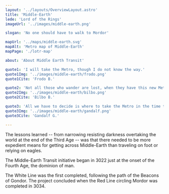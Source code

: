 ```yaml
---
layout: '../layouts/OverviewLayout.astro'
title: 'Middle-Earth'
lede: 'Lord of the Rings'
imageUrl: '../images/middle-earth.png'

slogan: 'No one should have to walk to Mordor'

mapUrl: '../maps/middle-earth.svg'
mapAlt: 'Metro map of Middle-Earth'
mapPage: './lotr-map'

about: 'About Middle Earth Transit'

quote1: 'I will take the Metro, though I do not know the way.'
quote1Img: '../images/middle-earth/frodo.png'
quote1Cite: 'Frodo B.'

quote2: 'Not all those who wander are lost, when they have this new Metro map.'
quote2Img: '../images/middle-earth/bilbo.png'
quote2Cite: 'Bilbo B.'

quote3: 'All we have to decide is where to take the Metro in the time that is given us.'
quote3Img: '../images/middle-earth/gandalf.png'
quote3Cite: 'Gandalf G.'

---
```


The lessons learned -- from narrowing  resisting darkness overtaking the world at the end of the Third Age -- was that there needed to be more expedient means for getting across Middle-Earth than traveling on foot or relying on eagles.

The Middle-Earth Transit initiative began in 3022 just at the onset of the Fourth Age, the dominion of man.  

The White Line was the first completed, following the path of the Beacons of Gondor. The  project concluded when the Red Line circling Mordor was completed in 3034.

